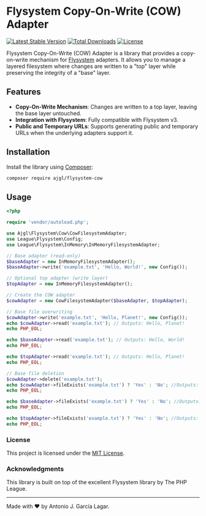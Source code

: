# Flysystem Copy-On-Write (COW) Adapter

[![Latest Stable Version](https://poser.pugx.org/ajgl/flysystem-cow/v/stable)](https://packagist.org/packages/ajgl/flysystem-cow)
[![Total Downloads](https://poser.pugx.org/ajgl/flysystem-cow/downloads)](https://packagist.org/packages/ajgl/flysystem-cow)
[![License](https://poser.pugx.org/ajgl/flysystem-cow/license)](LICENSE)

Flysystem Copy-On-Write (COW) Adapter is a library that provides a copy-on-write mechanism for [Flysystem](https://flysystem.thephpleague.com/) adapters. It allows you to manage a layered filesystem where changes are written to a "top" layer while preserving the integrity of a "base" layer.

## Features

- **Copy-On-Write Mechanism**: Changes are written to a top layer, leaving the base layer untouched.
- **Integration with Flysystem**: Fully compatible with Flysystem v3.
- **Public and Temporary URLs**: Supports generating public and temporary URLs when the underlying adapters support it.

## Installation

Install the library using [Composer](https://getcomposer.org/):

```bash
composer require ajgl/flysystem-cow
```

## Usage

```php
<?php

require 'vendor/autoload.php';

use Ajgl\Flysystem\Cow\CowFilesystemAdapter;
use League\Flysystem\Config;
use League\Flysystem\InMemory\InMemoryFilesystemAdapter;

// Base adapter (read-only)
$baseAdapter = new InMemoryFilesystemAdapter();
$baseAdapter->write('example.txt', 'Hello, World!', new Config());

// Optional top adapter (write layer)
$topAdapter = new InMemoryFilesystemAdapter();

// Create the COW adapter
$cowAdapter = new CowFilesystemAdapter($baseAdapter, $topAdapter);

// Base file overwriting
$cowAdapter->write('example.txt', 'Hello, Planet!', new Config());
echo $cowAdapter->read('example.txt'); // Outputs: Hello, Planet!
echo PHP_EOL;

echo $baseAdapter->read('example.txt'); // Outputs: Hello, World!
echo PHP_EOL;

echo $topAdapter->read('example.txt'); // Outputs: Hello, Planet!
echo PHP_EOL;

// Base file deletion
$cowAdapter->delete('example.txt');
echo $cowAdapter->fileExists('example.txt') ? 'Yes' : 'No'; //Outputs: No
echo PHP_EOL;

echo $baseAdapter->fileExists('example.txt') ? 'Yes' : 'No'; //Outputs: Yes
echo PHP_EOL;

echo $topAdapter->fileExists('example.txt') ? 'Yes' : 'No'; //Outputs: No
echo PHP_EOL;
```

### License

This project is licensed under the [MIT License](LICENSE).

### Acknowledgments
This library is built on top of the excellent Flysystem library by The PHP League.

---

Made with ❤️ by Antonio J. García Lagar.
